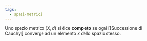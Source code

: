 ```yaml
---
tags:
  - spazi-metrici
---
```

Uno spazio metrico $(X, d)$ si dice **completo** se ogni [[Successione di Cauchy]] converge ad un elemento $x$ dello spazio stesso.
